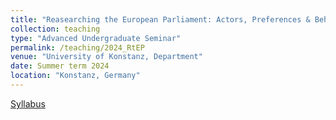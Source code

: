 ```yaml
---
title: "Reasearching the European Parliament: Actors, Preferences & Behaviour"
collection: teaching
type: "Advanced Undergraduate Seminar"
permalink: /teaching/2024_RtEP
venue: "University of Konstanz, Department"
date: Summer term 2024
location: "Konstanz, Germany"
---
```

[Syllabus](/files/Syllabus_SoSe24_updated.pdf)

